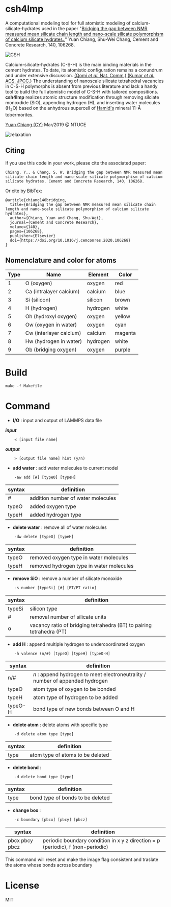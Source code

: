 # csh4lmp

A computational modeling tool for full atomistic modeling of calcium-silicate-hydrates used in the paper "[Bridging the gap between NMR measured mean silicate chain length and nano-scale silicate polymorphism of calcium silicate hydrates.](https://doi.org/10.1016/j.cemconres.2020.106268)," Yuan Chiang, Shu-Wei Chang, Cement and Concrete Research, 140, 106268. 

![CSH](https://ars.els-cdn.com/content/image/1-s2.0-S0008884620315489-gr1_lrg.jpg)

Calcium-silicate-hydrates (C-S-H) is the main binding materials in the cement hydrates. To date, its atomistic configuration remains a conundrum and under extensive discussion. [(Qomi *et al.* Nat. Comm.)](https://doi.org/10.1038/ncomms5960) [(Kumar *et al.* ACS. JPCC.)](https://doi.org/10.1021/acs.jpcc.7b02439) The understanding of nanoscale silicate tetrahedral vacancies in C-S-H polymorphs is absent from previous literature and lack a handy tool to build the full atomistic model of C-S-H with tailored compositions. __csh4lmp__ realizes atomic structure modification through removing silciate monoxdide (SiO), appending hydrogen (H), and inserting water molecules (H<sub>2</sub>O) based on the anhydrous supercell of [Hamid's](https://doi.org/10.1524/zkri.1981.154.3-4.189) mineral 11-&#8491; tobermorites. 

[Yuan Chiang (CY)](https://yaunchaing.netlify.app) Mar/2019 @ NTUCE

![relaxation](/example/relaxation.gif)

## Citing

If you use this code in your work, please cite the associated paper:
```
Chiang, Y., & Chang, S. W. Bridging the gap between NMR measured mean silicate chain length and nano-scale silicate polymorphism of calcium silicate hydrates. Cement and Concrete Research, 140, 106268.
```
Or cite by BibTex:
```
@article{chiang140bridging,
  title={Bridging the gap between NMR measured mean silicate chain length and nano-scale silicate polymorphism of calcium silicate hydrates},
  author={Chiang, Yuan and Chang, Shu-Wei},
  journal={Cement and Concrete Research},
  volume={140},
  pages={106268},
  publisher={Elsevier}
  doi={https://doi.org/10.1016/j.cemconres.2020.106268}
}
```

## Nomenclature and color for atoms

| Type | Name | Element | Color |
| --- | --- | --- | --- |
| 1 | O (oxygen) | oxygen | red |
| 2 | Ca (intralayer calcium) | calcium | blue |
| 3 | Si (silicon) | silicon | brown | 
| 4 | H (hydrogen) | hydrogen | white |
| 5 | Oh (hydroxyl oxygen) | oxygen | yellow |
| 6 | Ow (oxygen in water) | oxygen | cyan |
| 7 | Cw (interlayer calcium) | calcium | magenta |
| 8 | Hw (hydrogen in water) | hydrogen | white |
| 9 | Ob (bridging oxygen) | oxygen | purple |

# Build

```make
make -f Makefile
```

# Command

- __I/O__ : input and output of LAMMPS data file

**_input_**
```
	< [input file name]
```
**_output_**
```
	> [output file name] hint (y/n)
```
- __add water__ : add water molecules to current model

```
	-aw add [#] [typeO] [typeH]        
```
syntax | definition
------ | ----------
\# | addition number of water molecules
typeO | added oxygen type
typeH | added hydrogen type

- __delete water__ : remove all of water molecules
```
	-dw delete [typeO] [typeH]
```
syntax | definition
------ | ----------
typeO | removed oxygen type in water molecules
typeH | removed hydrogen type in water molecules

- __remove SiO__ : remove a number of silicate monoxide 
```
	-s number [typeSi] [#] [BT/PT ratio]
```
syntax | definition
------ | ----------
typeSi | silicon type
\# | removal number of silicate units
&alpha; | vacancy ratio of bridging tetrahedra (BT) to pairing tetrahedra (PT)

- __add H__ : append multiple hydrogen to undercoordinated oxygen
```
	-h valence (n/#) [typeO] [typeH] [typeO-H] 
```
syntax | definition
------ | ----------
n/\# | _n_ : append hydrogen to meet electroneutrality / number of appended hydrogen
typeO | atom type of oxygen to be bonded
typeH | atom type of hydrogen to be added
typeO-H | bond type of new bonds between O and H

- __delete atom__ : delete atoms with specific type
```
	-d delete atom type [type]
```
syntax | definition
------ | ----------
type | atom type of atoms to be deleted
- __delete bond__ :
```
	-d delete bond type [type]                 
```
syntax | definition
------ | ----------
type | bond type of bonds to be deleted
- __change box__ :
```
	-c boundary [pbcx] [pbcy] [pbcz]                 
```
syntax | definition
------ | ----------
pbcx pbcy pbcz | periodic boundary condition in x y z direction = p (periodic), f (non-periodic)

This command will reset and make the image flag consistent and traslate the atoms whose bonds across boundary
# License
MIT
